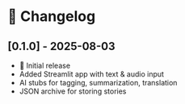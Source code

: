 # 📜 Changelog

## [0.1.0] - 2025-08-03
- 🎉 Initial release
- Added Streamlit app with text & audio input
- AI stubs for tagging, summarization, translation
- JSON archive for storing stories
